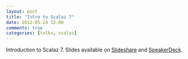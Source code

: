 ```yaml
---
layout: post
title: "Intro to Scalaz 7"
date: 2012-05-24 12:00
comments: true
categories: [talks, scalaz]
---
```


Introduction to Scalaz 7. Slides available on [Slideshare](http://www.slideshare.net/mpilquist/scalaz-13068563) and [SpeakerDeck](https://speakerdeck.com/mpilquist/intro-to-scalaz).

<!-- more -->
<script async class="speakerdeck-embed" data-id="2056222046ee0130dacf12313d03008e" data-ratio="1.33333333333333" src="//speakerdeck.com/assets/embed.js"></script>
